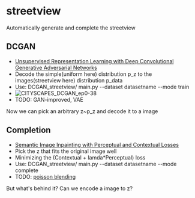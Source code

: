 # streetview
Automatically generate and complete the streetview

## DCGAN
- [Unsupervised Representation Learning with Deep Convolutional Generative Adversarial Networks](https://arxiv.org/abs/1511.06434)
- Decode the simple(uniform here) distribution p_z to the images(streetview here) distribution p_data
- Use: DCGAN_streetview/ main.py --dataset datasetname --mode train
- ![CITYSCAPES_DCGAN_ep0-38](/src/CITYSCAPES_DCGAN_ep0-38/CITYSCAPES_DCGAN_ep0-38.gif)
- TODO: GAN-improved, VAE

Now we can pick an arbitrary z~p_z and decode it to a image

## Completion
- [Semantic Image Inpainting with Perceptual and Contextual Losses](https://arxiv.org/abs/1607.07539)
- Pick the z that fits the original image well
- Minimizing the (Contextual + lamda*Perceptual) loss
- Use: DCGAN_streetview/ main.py --dataset datasetname --mode complete
- TODO: [poisson blending](http://www.ctralie.com/Teaching/PoissonImageEditing/)

But what's behind it? Can we encode a image to z?

## 
